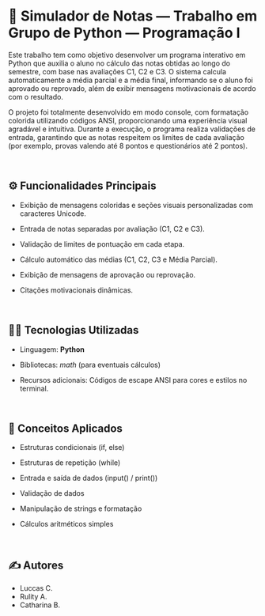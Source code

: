 # 🧮 Simulador de Notas — Trabalho em Grupo de Python — Programação I

Este trabalho tem como objetivo desenvolver um programa interativo em Python que auxilia o aluno no cálculo das notas obtidas ao longo do semestre, com base nas avaliações C1, C2 e C3.
O sistema calcula automaticamente a média parcial e a média final, informando se o aluno foi aprovado ou reprovado, além de exibir mensagens motivacionais de acordo com o resultado.

O projeto foi totalmente desenvolvido em modo console, com formatação colorida utilizando códigos ANSI, proporcionando uma experiência visual agradável e intuitiva.
Durante a execução, o programa realiza validações de entrada, garantindo que as notas respeitem os limites de cada avaliação (por exemplo, provas valendo até 8 pontos e questionários até 2 pontos).

<br/>

## ⚙️ Funcionalidades Principais

- Exibição de mensagens coloridas e seções visuais personalizadas com caracteres Unicode.

- Entrada de notas separadas por avaliação (C1, C2 e C3).

- Validação de limites de pontuação em cada etapa.

- Cálculo automático das médias (C1, C2, C3 e Média Parcial).

- Exibição de mensagens de aprovação ou reprovação.

- Citações motivacionais dinâmicas.

<br/>

## 👨‍💻 Tecnologias Utilizadas

- Linguagem: **Python**

- Bibliotecas: *math* (para eventuais cálculos)

- Recursos adicionais: Códigos de escape ANSI para cores e estilos no terminal.

<br/>

## 🧠 Conceitos Aplicados

- Estruturas condicionais (if, else)

- Estruturas de repetição (while)

- Entrada e saída de dados (input() / print())

- Validação de dados

- Manipulação de strings e formatação

- Cálculos aritméticos simples

<br/>

## ✍️ Autores

- Luccas C.
- Rulity A.
- Catharina B.

